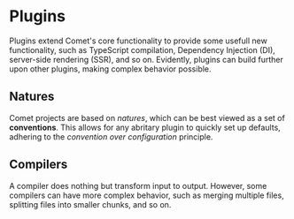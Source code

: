 Plugins
=======

Plugins extend Comet's core functionality to provide some usefull new
functionality, such as TypeScript compilation, Dependency Injection (DI),
server-side rendering (SSR), and so on. Evidently, plugins can build further
upon other plugins, making complex behavior possible.

## Natures

Comet projects are based on _natures_, which can be best viewed as a set of 
**conventions**. This allows for any abritary plugin to quickly set up
defaults, adhering to the _convention over configuration_ principle.

## Compilers

A compiler does nothing but transform input to output. However, some
compilers can have more complex behavior, such as merging multiple files,
splitting files into smaller chunks, and so on.

